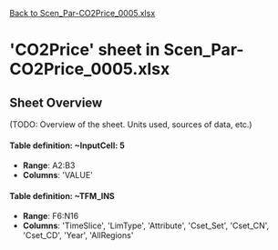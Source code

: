 [Back to Scen_Par-CO2Price_0005.xlsx](README.md)

# 'CO2Price' sheet in Scen_Par-CO2Price_0005.xlsx

## Sheet Overview

(TODO: Overview of the sheet. Units used, sources of data, etc.)

#### Table definition: ~InputCell: 5
- **Range**: A2:B3
- **Columns**: 'VALUE'

#### Table definition: ~TFM_INS
- **Range**: F6:N16
- **Columns**: 'TimeSlice', 'LimType', 'Attribute', 'Cset_Set', 'Cset_CN', 'Cset_CD', 'Year', 'AllRegions'

